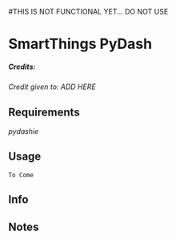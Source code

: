 #THIS IS NOT FUNCTIONAL YET... DO NOT USE
# SmartThings PyDash
##### Credits:
*Credit given to: ADD HERE*

## Requirements
*pydashie*


## Usage
````
To Come
````
## Info



## Notes


